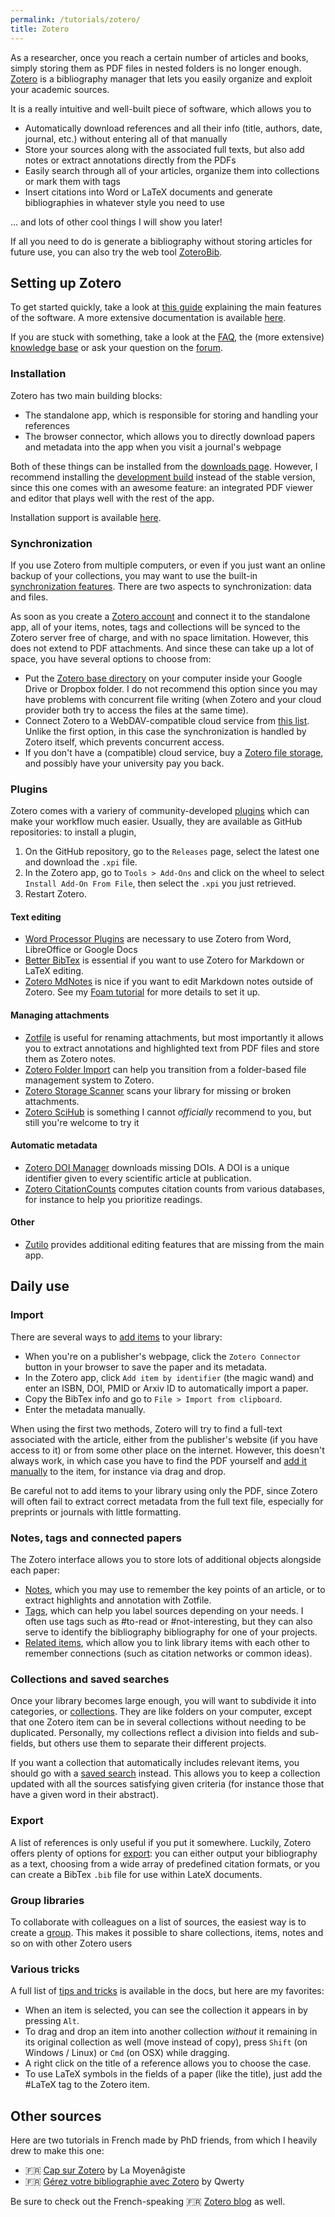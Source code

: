 ```yaml
---
permalink: /tutorials/zotero/
title: Zotero
---
```


As a researcher, once you reach a certain number of articles and books, simply storing them as PDF files in nested folders is no longer enough. [Zotero](https://www.zotero.org/) is a bibliography manager that lets you easily organize and exploit your academic sources.

It is a really intuitive and well-built piece of software, which allows you to

- Automatically download references and all their info (title, authors, date, journal, etc.) without entering all of that manually
- Store your sources along with the associated full texts, but also add notes or extract annotations directly from the PDFs
- Easily search through all of your articles, organize them into collections or mark them with tags
- Insert citations into Word or LaTeX documents and generate bibliographies in whatever style you need to use

... and lots of other cool things I will show you later!

If all you need to do is generate a bibliography without storing articles for future use, you can also try the web tool [ZoteroBib](https://zbib.org/).

## Setting up Zotero

To get started quickly, take a look at [this guide](https://www.zotero.org/support/quick_start_guide) explaining the main features of the software. A more extensive documentation is available [here](https://www.zotero.org/support/).

If you are stuck with something, take a look at the [FAQ](https://www.zotero.org/support/frequently_asked_questions), the (more extensive) [knowledge base](https://www.zotero.org/support/kb) or ask your question on the [forum](https://forums.zotero.org/discussions).

### Installation

Zotero has two main building blocks:

- The standalone app, which is responsible for storing and handling your references
- The browser connector, which allows you to directly download papers and metadata into the app when you visit a journal's webpage

Both of these things can be installed from the [downloads page](https://www.zotero.org/download/). However, I recommend installing the [development build](https://www.zotero.org/support/dev_builds) instead of the stable version, since this one comes with an awesome feature: an integrated PDF viewer and editor that plays well with the rest of the app.

Installation support is available [here](https://www.zotero.org/support/installation).

### Synchronization

If you use Zotero from multiple computers, or even if you just want an online backup of your collections, you may want to use the built-in [synchronization features](https://www.zotero.org/support/sync). There are two aspects to synchronization: data and files.

As soon as you create a [Zotero account](https://www.zotero.org/user/register/) and connect it to the standalone app, all of your items, notes, tags and collections will be synced to the Zotero server free of charge, and with no space limitation. However, this does not extend to PDF attachments. And since these can take up a lot of space, you have several options to choose from:

- Put the [Zotero base directory](https://www.zotero.org/support/preferences/advanced) on your computer inside your Google Drive or Dropbox folder. I do not recommend this option since you may have problems with concurrent file writing (when Zotero and your cloud provider both try to access the files at the same time).
- Connect Zotero to a WebDAV-compatible cloud service from [this list](https://www.zotero.org/support/kb/webdav_services). Unlike the first option, in this case the synchronization is handled by Zotero itself, which prevents concurrent access.
- If you don't have a (compatible) cloud service, buy a [Zotero file storage](https://www.zotero.org/storage?id=storage), and possibly have your university pay you back.

### Plugins

Zotero comes with a variery of community-developed [plugins](https://www.zotero.org/support/plugins) which can make your workflow much easier. Usually, they are available as GitHub repositories: to install a plugin,

1. On the GitHub repository, go to the `Releases` page, select the latest one and download the `.xpi` file.
2. In the Zotero app, go to `Tools > Add-Ons` and click on the wheel to select `Install Add-On From File`, then select the `.xpi` you just retrieved.
3. Restart Zotero.

#### Text editing

- [Word Processor Plugins](https://www.zotero.org/support/word_processor_integration) are necessary to use Zotero from Word, LibreOffice or Google Docs
- [Better BibTex](https://retorque.re/zotero-better-bibtex/) is essential if you want to use Zotero for Markdown or LaTeX editing.
- [Zotero MdNotes](https://argentinaos.com/zotero-mdnotes/) is nice if you want to edit Markdown notes outside of Zotero. See my [Foam tutorial](foam.md) for more details to set it up.

#### Managing attachments

- [Zotfile](http://zotfile.com/) is useful for renaming attachments, but most importantly it allows you to extract annotations and highlighted text from PDF files and store them as Zotero notes.
- [Zotero Folder Import](https://github.com/retorquere/zotero-folder-import) can help you transition from a folder-based file management system to Zotero.
- [Zotero Storage Scanner](https://github.com/retorquere/zotero-storage-scanner) scans your library for missing or broken attachments.
- [Zotero SciHub](https://github.com/ethanwillis/zotero-scihub) is something I cannot *officially* recommend to you, but still you're welcome to try it

#### Automatic metadata

- [Zotero DOI Manager](https://github.com/bwiernik/zotero-shortdoi) downloads missing DOIs. A DOI is a unique identifier given to every scientific article at publication.
- [Zotero CitationCounts](https://github.com/eschnett/zotero-citationcounts) computes citation counts from various databases, for instance to help you prioritize readings.

#### Other

- [Zutilo](https://github.com/wshanks/Zutilo) provides additional editing features that are missing from the main app.

## Daily use

### Import

There are several ways to [add items](https://www.zotero.org/support/adding_items_to_zotero) to your library:

- When you're on a publisher's webpage, click the `Zotero Connector` button in your browser to save the paper and its metadata.
- In the Zotero app, click `Add item by identifier` (the magic wand) and enter an ISBN, DOI, PMID or Arxiv ID to automatically import a paper.
- Copy the BibTex info and go to `File > Import from clipboard`.
- Enter the metadata manually.

When using the first two methods, Zotero will try to find a full-text associated with the article, either from the publisher's website (if you have access to it) or from some other place on the internet. However, this doesn't always work, in which case you have to find the PDF yourself and [add it manually](https://www.zotero.org/support/attaching_files) to the item, for instance via drag and drop.

Be careful not to add items to your library using only the PDF, since Zotero will often fail to extract correct metadata from the full text file, especially for preprints or journals with little formatting.

### Notes, tags and connected papers

The Zotero interface allows you to store lots of additional objects alongside each paper:

- [Notes](https://www.zotero.org/support/notes), which you may use to remember the key points of an article, or to extract highlights and annotation with Zotfile.
- [Tags](https://www.zotero.org/support/collections_and_tags#tags), which can help you label sources depending on your needs. I often use tags such as #to-read or #not-interesting, but they can also serve to identify the bibliography bibliography for one of your projects.
- [Related items](https://www.zotero.org/support/related), which allow you to link library items with each other to remember connections (such as citation networks or common ideas).

### Collections and saved searches

Once your library becomes large enough, you will want to subdivide it into categories, or [collections](https://www.zotero.org/support/collections_and_tags#collections). They are like folders on your computer, except that one Zotero item can be in several collections without needing to be duplicated. Personally, my collections reflect a division into fields and sub-fields, but others use them to separate their different projects.

If you want a collection that automatically includes relevant items, you should go with a [saved search](https://www.zotero.org/support/searching) instead. This allows you to keep a collection updated with all the sources satisfying given criteria (for instance those that have a given word in their abstract).

### Export

A list of references is only useful if you put it somewhere. Luckily, Zotero offers plenty of options for [export](https://www.zotero.org/support/creating_bibliographies): you can either output your bibliography as a text, choosing from a wide array of predefined citation formats, or you can create a BibTex `.bib` file for use within LateX documents. 

### Group libraries

To collaborate with colleagues on a list of sources, the easiest way is to create a [group](https://www.zotero.org/support/groups). This makes it possible to share collections, items, notes and so on with other Zotero users

### Various tricks

A full list of [tips and tricks](https://www.zotero.org/support/tips_and_tricks) is available in the docs, but here are my favorites:

- When an item is selected, you can see the collection it appears in by pressing `Alt`.
- To drag and drop an item into another collection *without* it remaining in its original collection as well (move instead of copy), press `Shift` (on Windows / Linux) or `Cmd` (on OSX) while dragging.
- A right click on the title of a reference allows you to choose the case.
- To use LaTeX symbols in the fields of a paper (like the title), just add the #LaTeX tag to the Zotero item.

## Other sources

Here are two tutorials in French made by PhD friends, from which I heavily drew to make this one:

- 🇫🇷 [Cap sur Zotero](http://la.moyenagiste.fr/cap-sur-zotero) by La Moyenâgiste
- 🇫🇷 [Gérez votre bibliographie avec Zotero](https://zestedesavoir.com/tutoriels/2041/gerez-votre-bibliographie-avec-zotero/) by Qwerty

Be sure to check out the French-speaking 🇫🇷 [Zotero blog](https://zotero.hypotheses.org/) as well.
